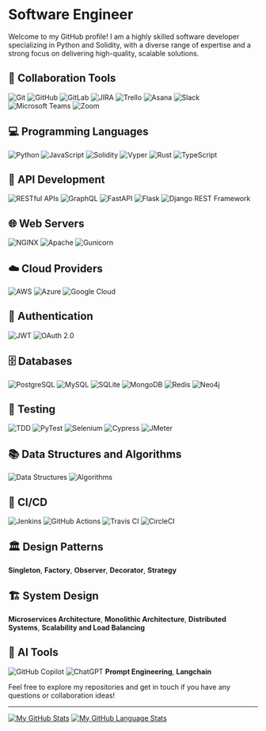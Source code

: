 # Software Engineer

Welcome to my GitHub profile! I am a highly skilled software developer specializing in Python and Solidity, with a diverse range of expertise and a strong focus on delivering high-quality, scalable solutions.

## 📁 Collaboration Tools
![Git](https://img.shields.io/badge/-Git-F05032?logo=git&logoColor=white) ![GitHub](https://img.shields.io/badge/-GitHub-181717?logo=github&logoColor=white) ![GitLab](https://img.shields.io/badge/-GitLab-FC6D26?logo=gitlab&logoColor=white) ![JIRA](https://img.shields.io/badge/-JIRA-0052CC?logo=jira&logoColor=white) ![Trello](https://img.shields.io/badge/-Trello-0079BF?logo=trello&logoColor=white) ![Asana](https://img.shields.io/badge/-Asana-F06A6A?logo=asana&logoColor=white) ![Slack](https://img.shields.io/badge/-Slack-4A154B?logo=slack&logoColor=white) ![Microsoft Teams](https://img.shields.io/badge/-Microsoft%20Teams-6264A7?logo=microsoft-teams&logoColor=white) ![Zoom](https://img.shields.io/badge/-Zoom-2D8CFF?logo=zoom&logoColor=white)

## 💻 Programming Languages
![Python](https://img.shields.io/badge/-Python-3776AB?logo=python&logoColor=white) ![JavaScript](https://img.shields.io/badge/-JavaScript-F7DF1E?logo=javascript&logoColor=black) ![Solidity](https://img.shields.io/badge/-Solidity-363636?logo=solidity&logoColor=white) ![Vyper](https://img.shields.io/badge/-Vyper-2980b9?logo=ethereum&logoColor=white) ![Rust](https://img.shields.io/badge/-Rust-000000?logo=rust&logoColor=white) ![TypeScript](https://img.shields.io/badge/-TypeScript-007ACC?logo=typescript&logoColor=white)

## 📡 API Development
![RESTful APIs](https://img.shields.io/badge/-RESTful%20APIs-0052CC?logo=api&logoColor=white) ![GraphQL](https://img.shields.io/badge/-GraphQL-E10098?logo=graphql&logoColor=white) ![FastAPI](https://img.shields.io/badge/-FastAPI-009688?logo=fastapi&logoColor=white) ![Flask](https://img.shields.io/badge/-Flask-000000?logo=flask&logoColor=white) ![Django REST Framework](https://img.shields.io/badge/-Django%20REST%20Framework-092E20?logo=django&logoColor=white)

## 🌐 Web Servers
![NGINX](https://img.shields.io/badge/-NGINX-009639?logo=nginx&logoColor=white) ![Apache](https://img.shields.io/badge/-Apache-D22128?logo=apache&logoColor=white) ![Gunicorn](https://img.shields.io/badge/-Gunicorn-499848?logo=gunicorn&logoColor=white)

## ☁️ Cloud Providers
![AWS](https://img.shields.io/badge/-AWS-232F3E?logo=amazon-aws&logoColor=white) ![Azure](https://img.shields.io/badge/-Azure-0078D4?logo=microsoft-azure&logoColor=white) ![Google Cloud](https://img.shields.io/badge/-Google%20Cloud-4285F4?logo=google-cloud&logoColor=white)

## 🔐 Authentication
![JWT](https://img.shields.io/badge/-JWT-000000?logo=json-web-tokens&logoColor=white) ![OAuth 2.0](https://img.shields.io/badge/-OAuth%202.0-181717?logo=oauth&logoColor=white)

## 🗄️ Databases
![PostgreSQL](https://img.shields.io/badge/-PostgreSQL-336791?logo=postgresql&logoColor=white) ![MySQL](https://img.shields.io/badge/-MySQL-4479A1?logo=mysql&logoColor=white) ![SQLite](https://img.shields.io/badge/-SQLite-003B57?logo=sqlite&logoColor=white) ![MongoDB](https://img.shields.io/badge/-MongoDB-47A248?logo=mongodb&logoColor=white) ![Redis](https://img.shields.io/badge/-Redis-DC382D?logo=redis&logoColor=white) ![Neo4j](https://img.shields.io/badge/-Neo4j-008CC1?logo=neo4j&logoColor=white)

## 🧪 Testing
![TDD](https://img.shields.io/badge/-TDD-6DB33F?logo=test&logoColor=white) ![PyTest](https://img.shields.io/badge/-PyTest-3776AB?logo=pytest&logoColor=white) ![Selenium](https://img.shields.io/badge/-Selenium-43B02A?logo=selenium&logoColor=white) ![Cypress](https://img.shields.io/badge/-Cypress-17202C?logo=cypress&logoColor=white) ![JMeter](https://img.shields.io/badge/-JMeter-D22128?logo=apache-jmeter&logoColor=white)

## 📚 Data Structures and Algorithms
![Data Structures](https://img.shields.io/badge/-Data%20Structures-0052CC?logo=data&logoColor=white) ![Algorithms](https://img.shields.io/badge/-Algorithms-FF9E0F?logo=algorithm&logoColor=white)

## 🚀 CI/CD
![Jenkins](https://img.shields.io/badge/-Jenkins-D24939?logo=jenkins&logoColor=white) ![GitHub Actions](https://img.shields.io/badge/-GitHub%20Actions-2088FF?logo=github-actions&logoColor=white) ![Travis CI](https://img.shields.io/badge/-Travis%20CI-3EAAAF?logo=travis-ci&logoColor=white) ![CircleCI](https://img.shields.io/badge/-CircleCI-343434?logo=circleci&logoColor=white)

## 🏛️ Design Patterns
**Singleton**, **Factory**, **Observer**, **Decorator**, **Strategy**

## 🏗️ System Design
**Microservices Architecture**, **Monolithic Architecture**, **Distributed Systems**, **Scalability and Load Balancing**

## 🤖 AI Tools
![GitHub Copilot](https://img.shields.io/badge/-GitHub%20Copilot-009688?logo=github-copilot&logoColor=white) ![ChatGPT](https://img.shields.io/badge/-ChatGPT-00A67C?logo=openai&logoColor=white) **Prompt Engineering**, **Langchain**

Feel free to explore my repositories and get in touch if you have any questions or collaboration ideas!

---

[![My GitHub Stats](https://github-readme-stats.vercel.app/api/?username=0xthiagomartins&count_private=true&theme=tokyonight&showicons=true)]()
[![My GitHub Language Stats](https://github-readme-stats.vercel.app/api/top-langs/?username=0xthiagomartins&langs_count=5&theme=tokyonight)]()
